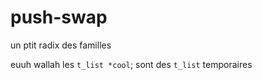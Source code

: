 # push-swap
un ptit radix des familles

euuh wallah les `t_list *cool`; sont des `t_list` temporaires

